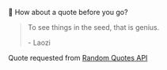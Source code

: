 📣 How about a quote before you go?

> To see things in the seed, that is genius.
>
> <p>- Laozi</p>

Quote requested from [Random Quotes API](https://github.com/lukePeavey/quotable)
